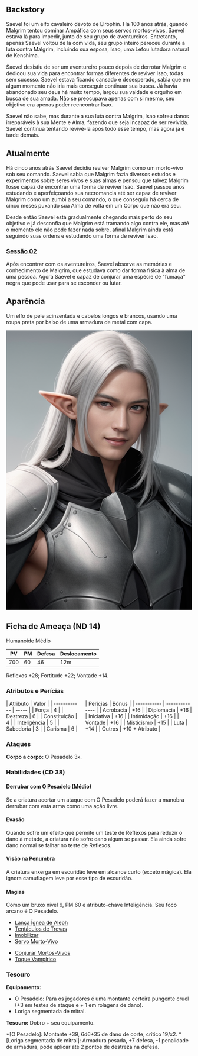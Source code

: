 ## Backstory

Saevel foi um elfo cavaleiro devoto de Elrophin. Há 100 anos atrás, quando Malgrim tentou dominar Ampáfica com seus servos mortos-vivos, Saevel estava lá para impedir, junto de seu grupo de aventureiros. Entretanto, apenas Saevel voltou de lá com vida, seu grupo inteiro pereceu durante a luta contra Malgrim, incluindo sua esposa, Isao, uma Lefou lutadora natural de Kenshima.

Saevel desistiu de ser um aventureiro pouco depois de derrotar Malgrim e dedicou sua vida para encontrar formas diferentes de reviver Isao, todas sem sucesso. Saevel estava ficando cansado e desesperado, sabia que em algum momento não iria mais conseguir continuar sua busca. Já havia abandonado seu deus há muito tempo, largou sua vaidade e orgulho em busca de sua amada. Não se preocupava apenas com si mesmo, seu objetivo era apenas poder reencontrar Isao.

Saevel não sabe, mas durante a sua luta contra Malgrim, Isao sofreu danos irreparáveis à sua Mente e Alma, fazendo que seja incapaz de ser revivida. Saevel continua tentando revivê-la após todo esse tempo, mas agora já é tarde demais.

## Atualmente

Há cinco anos atrás Saevel decidiu reviver Malgrim como um morto-vivo sob seu comando. Saevel sabia que Malgrim fazia diversos estudos e experimentos sobre seres vivos e suas almas e pensou que talvez Malgrim fosse capaz de encontrar uma forma de reviver Isao. Saevel passou anos estudando e aperfeiçoando sua necromancia até ser capaz de reviver Malgrim como um zumbi a seu comando, o que conseguiu há cerca de cinco meses puxando sua Alma de volta em um Corpo que não era seu.

Desde então Saevel está gradualmente chegando mais perto do seu objetivo e já desconfia que Malgrim está tramando algo contra ele, mas até o momento ele não pode fazer nada sobre, afinal Malgrim ainda está seguindo suas ordens e estudando uma forma de reviver Isao.

### [Sessão 02](../../../Sessões/Sessão_02-0.md)

Após encontrar com os aventureiros, Saevel absorve as memórias e conhecimento de Malgrim, que estudava como dar forma física à alma de uma pessoa. Agora Saevel é capaz de conjurar uma espécie de "fumaça" negra que pode usar para se esconder ou lutar.

## Aparência

Um elfo de pele acinzentada e cabelos longos e brancos, usando uma roupa preta por baixo de uma armadura de metal com capa.

![Saevel Caiphine](../../../saevel_portrait.webp)

## Ficha de Ameaça (ND 14)

Humanoide Médio

| PV  | PM  | Defesa | Deslocamento |
| --- | --- | ------ | ------------ |
| 700 | 60  | 46     | 12m          |

Reflexos +28; Fortitude +22; Vontade +14.

### Atributos e Perícias

<div markdown style="display:flex; flex-direction:row; width:100%; gap: 20px">
  <div markdown>
  | Atributo     | Valor |
  | ------------ | ----- |
  | Força        | 4     |
  | Destreza     | 6     |
  | Constituição | 4     |
  | Inteligência | 5     |
  | Sabedoria    | 3     |
  | Carisma      | 6     |
  </div>
  <div markdown>
  | Perícias    | Bônus          |
  | ----------- | -------------- |
  | Acrobacia   | +16            |
  | Diplomacia  | +16            |
  | Iniciativa  | +16            |
  | Intimidação | +16            |
  | Vontade     | +16            |
  | Misticismo  | +15            |
  | Luta        | +14            |
  | Outros      | +10 + Atributo |
  </div>
</div>

### Ataques

**Corpo a corpo:** O Pesadelo 3x.

### Habilidades (CD 38)

#### Derrubar com O Pesadelo (Médio)
Se a criatura acertar um ataque com O Pesadelo poderá fazer a manobra derrubar com esta arma como uma ação livre.

#### Evasão
Quando sofre um efeito que permite um teste de Reflexos para reduzir o dano à metade, a criatura não sofre dano algum se passar. Ela ainda sofre dano normal se falhar no teste de Reflexos.

#### Visão na Penumbra
A criatura enxerga em escuridão leve em alcance curto (exceto mágica). Ela ignora camuflagem leve por esse tipo de escuridão.

#### Magias
Como um bruxo nível 6, PM 60 e atributo-chave Inteligência. Seu foco arcano é O Pesadelo.

<!-- 3º Círculo -->
* [Lança Ígnea de Aleph](https://eduardomarques.pythonanywhere.com/106/)
* [Tentáculos de Trevas](https://eduardomarques.pythonanywhere.com/181/)
* [Imobilizar](https://eduardomarques.pythonanywhere.com/100/)
* [Servo Morto-Vivo](https://eduardomarques.pythonanywhere.com/165/)

<!-- 2º Círculo -->
* [Conjurar Mortos-Vivos](https://eduardomarques.pythonanywhere.com/49/)
* [Toque Vampírico](https://eduardomarques.pythonanywhere.com/185/)

### Tesouro

**Equipamento:**

* O Pesadelo: Para os jogadores é uma montante certeira pungente cruel (+3 em testes de ataque e + 1 em rolagens de dano).
* Loriga segmentada de mitral.

**Tesouro:** Dobro + seu equipamento.

*[O Pesadelo]: Montante +39, 6d6+35 de dano de corte, crítico 19/x2.
*[Loriga segmentada de mitral]: Armadura pesada, +7 defesa, -1 penalidade de armadura, pode aplicar até 2 pontos de destreza na defesa.
